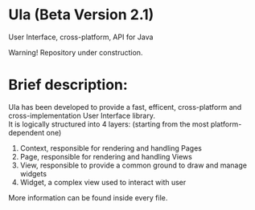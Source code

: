 # UIa (Beta Version 2.1)
User Interface, cross-platform, API for Java

Warning!
Repository under construction.

# Brief description:

UIa has been developed to provide a fast, efficent, cross-platform and cross-implementation User Interface library.
<br>
It is logically structured into 4 layers: (starting from the most platform-dependent one)

1) Context, responsible for rendering and handling Pages
2) Page,    responsible for rendering and handling Views
3) View,    responsible to provide a common ground to draw and manage widgets
4) Widget,  a complex view used to interact with user

More information can be found inside every file.
